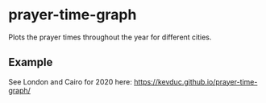 # prayer-time-graph

Plots the prayer times throughout the year for different cities.

## Example

See London and Cairo for 2020 here: https://kevduc.github.io/prayer-time-graph/
